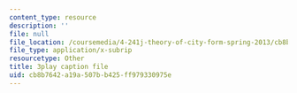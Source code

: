 ```yaml
---
content_type: resource
description: ''
file: null
file_location: /coursemedia/4-241j-theory-of-city-form-spring-2013/cb8b7642a19a507bb425ff979330975e_H2GNZX0h84I.vtt
file_type: application/x-subrip
resourcetype: Other
title: 3play caption file
uid: cb8b7642-a19a-507b-b425-ff979330975e
---
```

